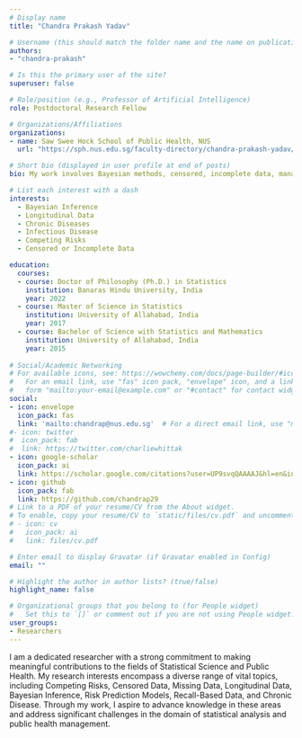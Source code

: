 ```yaml
---
# Display name
title: "Chandra Prakash Yadav"

# Username (this should match the folder name and the name on publications)
authors:
- "chandra-prakash"

# Is this the primary user of the site?
superuser: false

# Role/position (e.g., Professor of Artificial Intelligence)
role: Postdoctoral Research Fellow

# Organizations/Affiliations
organizations:
- name: Saw Swee Hock School of Public Health, NUS 
  url: "https://sph.nus.edu.sg/faculty-directory/chandra-prakash-yadav/"

# Short bio (displayed in user profile at end of posts)
bio: My work involves Bayesian methods, censored, incomplete data, managing competing risks, and analyzing longitudinal data.

# List each interest with a dash
interests:
  - Bayesian Inference
  - Longitudinal Data
  - Chronic Diseases
  - Infectious Disease
  - Competing Risks
  - Censored or Incomplete Data

education:
  courses:
  - course: Doctor of Philosophy (Ph.D.) in Statistics
    institution: Banaras Hindu University, India 
    year: 2022
  - course: Master of Science in Statistics 
    institution: University of Allahabad, India 
    year: 2017  
  - course: Bachelor of Science with Statistics and Mathematics
    institution: University of Allahabad, India
    year: 2015
  
# Social/Academic Networking
# For available icons, see: https://wowchemy.com/docs/page-builder/#icons
#   For an email link, use "fas" icon pack, "envelope" icon, and a link in the
#   form "mailto:your-email@example.com" or "#contact" for contact widget.
social:
- icon: envelope
  icon_pack: fas
  link: 'mailto:chandrap@nus.edu.sg'  # For a direct email link, use "mailto:test@example.org".
#- icon: twitter
#  icon_pack: fab
#  link: https://twitter.com/charliewhittak
- icon: google-scholar
  icon_pack: ai
  link: https://scholar.google.com/citations?user=UP9svqQAAAAJ&hl=en&inst=3212728378801010220
- icon: github
  icon_pack: fab
  link: https://github.com/chandrap29
# Link to a PDF of your resume/CV from the About widget.
# To enable, copy your resume/CV to `static/files/cv.pdf` and uncomment the lines below.
# - icon: cv
#   icon_pack: ai
#   link: files/cv.pdf

# Enter email to display Gravatar (if Gravatar enabled in Config)
email: ""

# Highlight the author in author lists? (true/false)
highlight_name: false

# Organizational groups that you belong to (for People widget)
#   Set this to `[]` or comment out if you are not using People widget.
user_groups:
- Researchers
---
```


I am a dedicated researcher with a strong commitment to making meaningful contributions to the fields of Statistical Science and Public Health. My research interests encompass a diverse range of vital topics, including Competing Risks, Censored Data, Missing Data, Longitudinal Data, Bayesian Inference, Risk Prediction Models, Recall-Based Data, and Chronic Disease. Through my work, I aspire to advance knowledge in these areas and address significant challenges in the domain of statistical analysis and public health management.